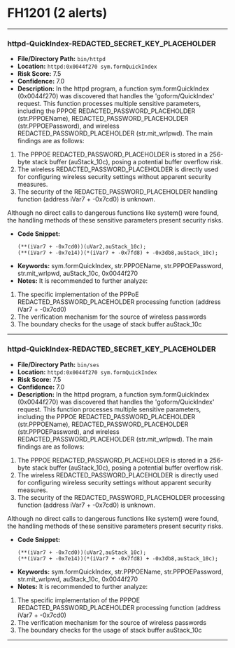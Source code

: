 # FH1201 (2 alerts)

---

### httpd-QuickIndex-REDACTED_SECRET_KEY_PLACEHOLDER

- **File/Directory Path:** `bin/httpd`
- **Location:** `httpd:0x0044f270 sym.formQuickIndex`
- **Risk Score:** 7.5
- **Confidence:** 7.0
- **Description:** In the httpd program, a function sym.formQuickIndex (0x0044f270) was discovered that handles the 'goform/QuickIndex' request. This function processes multiple sensitive parameters, including the PPPOE REDACTED_PASSWORD_PLACEHOLDER (str.PPPOEName), REDACTED_PASSWORD_PLACEHOLDER (str.PPPOEPassword), and wireless REDACTED_PASSWORD_PLACEHOLDER (str.mit_wrlpwd). The main findings are as follows:
1. The PPPOE REDACTED_PASSWORD_PLACEHOLDER is stored in a 256-byte stack buffer (auStack_10c), posing a potential buffer overflow risk.
2. The wireless REDACTED_PASSWORD_PLACEHOLDER is directly used for configuring wireless security settings without apparent security measures.
3. The security of the REDACTED_PASSWORD_PLACEHOLDER handling function (address iVar7 + -0x7cd0) is unknown.

Although no direct calls to dangerous functions like system() were found, the handling methods of these sensitive parameters present security risks.
- **Code Snippet:**
  ```
  (**(iVar7 + -0x7cd0))(uVar2,auStack_10c);
  (**(iVar7 + -0x7e14))(*(iVar7 + -0x7fd8) + -0x3db8,auStack_10c);
  ```
- **Keywords:** sym.formQuickIndex, str.PPPOEName, str.PPPOEPassword, str.mit_wrlpwd, auStack_10c, 0x0044f270
- **Notes:** It is recommended to further analyze:
1. The specific implementation of the PPPoE REDACTED_PASSWORD_PLACEHOLDER processing function (address iVar7 + -0x7cd0)
2. The verification mechanism for the source of wireless passwords
3. The boundary checks for the usage of stack buffer auStack_10c

---
### httpd-QuickIndex-REDACTED_SECRET_KEY_PLACEHOLDER

- **File/Directory Path:** `bin/ses`
- **Location:** `httpd:0x0044f270 sym.formQuickIndex`
- **Risk Score:** 7.5
- **Confidence:** 7.0
- **Description:** In the httpd program, a function sym.formQuickIndex (0x0044f270) was discovered that handles the 'goform/QuickIndex' request. This function processes multiple sensitive parameters, including the PPPOE REDACTED_PASSWORD_PLACEHOLDER (str.PPPOEName), REDACTED_PASSWORD_PLACEHOLDER (str.PPPOEPassword), and wireless REDACTED_PASSWORD_PLACEHOLDER (str.mit_wrlpwd). The main findings are as follows:
1. The PPPOE REDACTED_PASSWORD_PLACEHOLDER is stored in a 256-byte stack buffer (auStack_10c), posing a potential buffer overflow risk.
2. The wireless REDACTED_PASSWORD_PLACEHOLDER is directly used for configuring wireless security settings without apparent security measures.
3. The security of the REDACTED_PASSWORD_PLACEHOLDER processing function (address iVar7 + -0x7cd0) is unknown.

Although no direct calls to dangerous functions like system() were found, the handling methods of these sensitive parameters present security risks.
- **Code Snippet:**
  ```
  (**(iVar7 + -0x7cd0))(uVar2,auStack_10c);
  (**(iVar7 + -0x7e14))(*(iVar7 + -0x7fd8) + -0x3db8,auStack_10c);
  ```
- **Keywords:** sym.formQuickIndex, str.PPPOEName, str.PPPOEPassword, str.mit_wrlpwd, auStack_10c, 0x0044f270
- **Notes:** It is recommended to further analyze:
1. The specific implementation of the PPPOE REDACTED_PASSWORD_PLACEHOLDER processing function (address iVar7 + -0x7cd0)
2. The verification mechanism for the source of wireless passwords
3. The boundary checks for the usage of stack buffer auStack_10c

---
